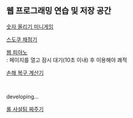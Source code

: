 <html>
  <h2>웹 프로그래밍 연습 및 저장 공간</h2>

  <!-- noopener noreferrer 을 추가하는 이유  :  탭내핑(tap-nabbing),링크한 페이지에서 발생할 수 있는 보안 공격을 방지하기 위해 -->
  <p><a href="https://jshman.github.io/web/simulator/inArmy/enforce/index.html" target="_blank" rel="noopener noreferrer">숫자 올리기 미니게임<br></a></p>
  <p><a href="https://jshman.github.io/web/simulator/inArmy/gradeSudoku/index.html" target="_blank" rel="noopener noreferrer">스도쿠 채점기</a></p>
  <p><a href="https://jshman.github.io/web/simulator/inArmy/piano/index.html" target="_blank" rel="noopener noreferrer">웹 피아노<br></a> : 페이지를 열고 잠시 대기(10초 이내) 후 이용해야 쾌적</p>
  <p><a href="https://jshman.github.io/web/simulator/inArmy/stock/index.html" target="_blank" rel="noopener noreferrer">손해 복구 계산기</a></p>
  <br><p>developing...</p>
  <p><a href="https://jshman.github.io/web/simulator/inArmy/buildTeam/index.html" target="_blank" rel="noopener noreferrer">롤 사설팀 짜주기</a></p>
  <!-- todo-list, 헬스 갔는지 체크하는 앱, -->
</html>

